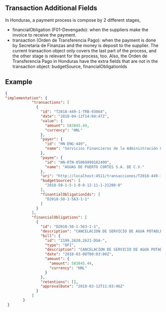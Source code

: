 ## Transaction Additional Fields
 
In Honduras, a payment process is compose by 2 different stages, 
- financialObligation (F01-Devengado): when the suppliers make the invoice to receive the payment.
- transaction (Orden de Transferencia Pago): when the payment is done by Secretaria de Finanzas and the money is deposit to the supplier.
The current transaction object only covers the last part of the process, and the other stage is relevant for the process, too.
Also, the Orden de Transferencia Pago in Honduras have the extra fields that are not in the transaction object: budgetSource, financialObligationIds

## Example
```json
{
"implementation": {
            "transactions": [
              {
                "id": "T2018-449-1-TRB-93064",
                "date": "2018-04-12T14:04:47Z",
                "value": {
                  "amount": 583845.44,
                  "currency": "HNL"
                },
                "payer": {
                  "id": "HN-ENG-449",
                  "name": "Servicios Financieros de la Administración Central"
                },
                "payee": {
                  "id": "HN-RTN-05069999182490",
                  "name": "AGUAS DE PUERTO CORTES S.A. DE C.V."
                },
                "uri": "http://localhost:4511/transacciones/T2018-449-1-TRB-93064",
                "budgetSources": [
                  "2018-50-1-5-1-0-0-12-11-1-21200-0"
                ],
                "finantialObligationIds": [
                  "D2018-50-1-563-1-1"
                ]
              }
            ],
            "financialObligations": [
              {
                "id": "D2018-50-1-563-1-1",
                "description": "CANCELACION DE SERVICIO DE AGUA POTABLE DE LOS DIFERENTES CENTROS EDUCATIVOS DE PUERTO CORTES CORRESPONDIENTE A LOS MESES DE SEPTIEMBRE,OCTUBRE,Y NOVIEMBRE DEL\nAÑO 2,017 (QUEDO PENDIENTE POR FALTA DE PRESUPUESTO)",
                "bill": {
                  "id": "2199,2620,2621-DGA-",
                  "type": "OFI",
                  "description": "CANCELACION DE SERVICIO DE AGUA POTABLE DE LOS DIFERENTES CENTROS EDUCATIVOS DE PUERTO CORTES CORRESPONDIENTE A LOS MESES DE SEPTIEMBRE,OCTUBRE,Y NOVIEMBRE DEL\nAÑO 2,017 (QUEDO PENDIENTE POR FALTA DE PRESUPUESTO)",
                  "date": "2018-03-08T00:03:00Z",
                  "amount": {
                    "amount": 583845.44,
                    "currency": "HNL"
                  }
                },
                "retentions": [],
                "approvalDate": "2018-03-12T11:03:46Z"
              }
            ]
        }
 }
```